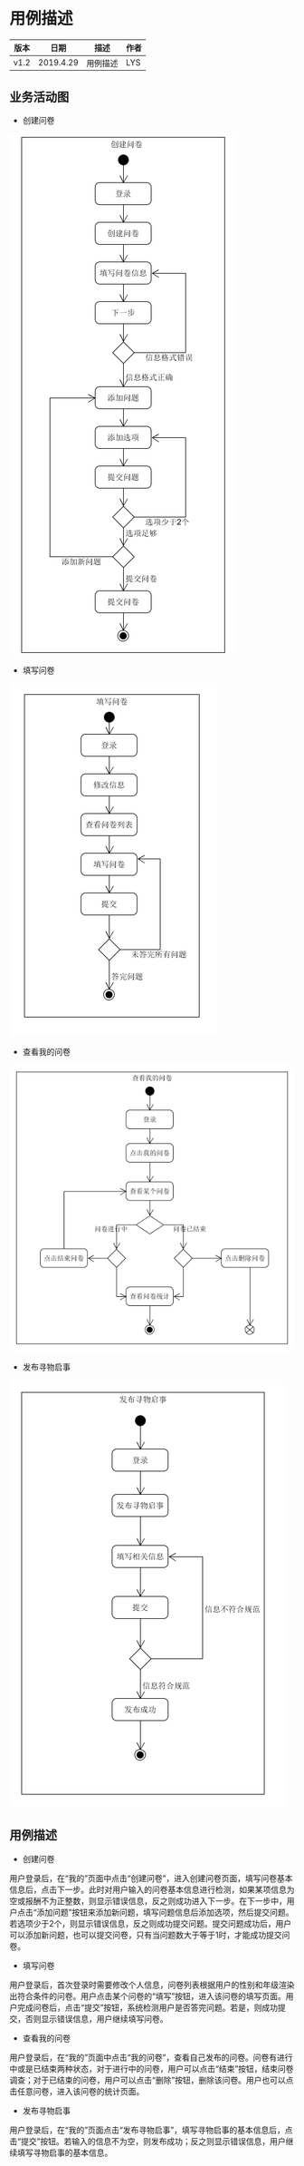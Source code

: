 # 用例描述  

| 版本 | 日期 | 描述 | 作者 |  
| - | - | - | - |  
| v1.2 | 2019.4.29 | 用例描述 | LYS |  
  
## 业务活动图
* 创建问卷

![](Requirement_image/activity_diagram1.png)

* 填写问卷

![](Requirement_image/activity_diagram2.png)

* 查看我的问卷

![](Requirement_image/activity_diagram3.png)

* 发布寻物启事

![](Requirement_image/activity_diagram4.png)

## 用例描述
* 创建问卷

用户登录后，在“我的”页面中点击“创建问卷”，进入创建问卷页面，填写问卷基本信息后，点击下一步。此时对用户输入的问卷基本信息进行检测，如果某项信息为空或报酬不为正整数，则显示错误信息，反之则成功进入下一步。在下一步中，用户点击“添加问题”按钮来添加新问题，填写问题信息后添加选项，然后提交问题。若选项少于2个，则显示错误信息，反之则成功提交问题。提交问题成功后，用户可以添加新问题，也可以提交问卷，只有当问题数大于等于1时，才能成功提交问卷。

* 填写问卷

用户登录后，首次登录时需要修改个人信息，问卷列表根据用户的性别和年级渲染出符合条件的问卷。用户点击某个问卷的“填写”按钮，进入该问卷的填写页面。用户完成问卷后，点击“提交”按钮，系统检测用户是否答完问题。若是，则成功提交，否则显示错误信息，用户继续填写问卷。

* 查看我的问卷

用户登录后，在“我的”页面中点击“我的问卷”，查看自己发布的问卷。问卷有进行中或是已结束两种状态，对于进行中的问卷，用户可以点击“结束”按钮，结束问卷调查；对于已结束的问卷，用户可以点击“删除”按钮，删除该问卷。用户也可以点击任意问卷，进入该问卷的统计页面。

* 发布寻物启事

用户登录后，在“我的”页面点击“发布寻物启事”，填写寻物启事的基本信息后，点击“提交”按钮。若输入的信息不为空，则发布成功；反之则显示错误信息，用户继续填写寻物启事的基本信息。
